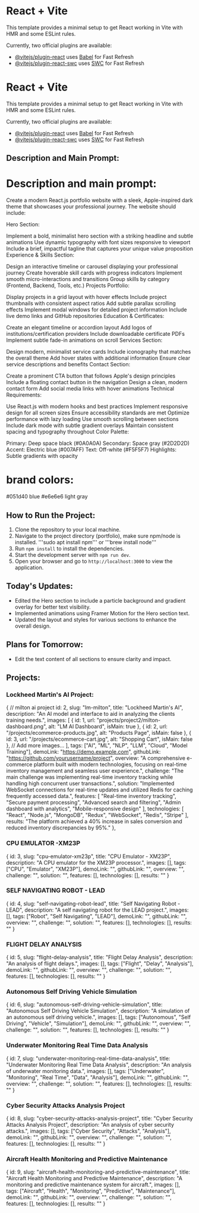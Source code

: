 # React + Vite

This template provides a minimal setup to get React working in Vite with HMR and some ESLint rules.

Currently, two official plugins are available:

- [@vitejs/plugin-react](https://github.com/vitejs/vite-plugin-react/blob/main/packages/plugin-react/README.md) uses [Babel](https://babeljs.io/) for Fast Refresh
- [@vitejs/plugin-react-swc](https://github.com/vitejs/vite-plugin-react-swc) uses [SWC](https://swc.rs/) for Fast Refresh

# React + Vite

This template provides a minimal setup to get React working in Vite with HMR and some ESLint rules.

Currently, two official plugins are available:

- [@vitejs/plugin-react](https://github.com/vitejs/vite-plugin-react/blob/main/packages/plugin-react/README.md) uses [Babel](https://babeljs.io/) for Fast Refresh
- [@vitejs/plugin-react-swc](https://github.com/vitejs/vite-plugin-react-swc) uses [SWC](https://swc.rs/) for Fast Refresh

## Description and Main Prompt:

# Description and main prompt: 

Create a modern React.js portfolio website with a sleek, Apple-inspired dark theme that showcases your professional journey. The website should include:

Hero Section:

Implement a bold, minimalist hero section with a striking headline and subtle animations
Use dynamic typography with font sizes responsive to viewport
Include a brief, impactful tagline that captures your unique value proposition
Experience & Skills Section:

Design an interactive timeline or carousel displaying your professional journey
Create hoverable skill cards with progress indicators
Implement smooth micro-interactions and transitions
Group skills by category (Frontend, Backend, Tools, etc.)
Projects Portfolio:

Display projects in a grid layout with hover effects
Include project thumbnails with consistent aspect ratios
Add subtle parallax scrolling effects
Implement modal windows for detailed project information
Include live demo links and GitHub repositories
Education & Certificates:

Create an elegant timeline or accordion layout
Add logos of institutions/certification providers
Include downloadable certificate PDFs
Implement subtle fade-in animations on scroll
Services Section:

Design modern, minimalist service cards
Include iconography that matches the overall theme
Add hover states with additional information
Ensure clear service descriptions and benefits
Contact Section:

Create a prominent CTA button that follows Apple's design principles
Include a floating contact button in the navigation
Design a clean, modern contact form
Add social media links with hover animations
Technical Requirements:

Use React.js with modern hooks and best practices
Implement responsive design for all screen sizes
Ensure accessibility standards are met
Optimize performance with lazy loading
Use smooth scrolling between sections
Include dark mode with subtle gradient overlays
Maintain consistent spacing and typography throughout
Color Palette:

Primary: Deep space black (#0A0A0A)
Secondary: Space gray (#2D2D2D)
Accent: Electric blue (#007AFF)
Text: Off-white (#F5F5F7)
Highlights: Subtle gradients with opacity

# brand colors:
#051d40 blue 
#e6e6e6 light gray 


## How to Run the Project:
1. Clone the repository to your local machine.
2. Navigate to the project directory (portfolio), make sure npm/node is installed. '''sudo apt install npm''' or '''brew install node'''
3. Run `npm install` to install the dependencies.
4. Start the development server with `npm run dev`.
5. Open your browser and go to `http://localhost:3000` to view the application.

## Today's Updates:
- Edited the Hero section to include a particle background and gradient overlay for better text visibility.
- Implemented animations using Framer Motion for the Hero section text.
- Updated the layout and styles for various sections to enhance the overall design.

## Plans for Tomorrow:
- Edit the text content of all sections to ensure clarity and impact.

## Projects:
### Lockheed Martin's AI Project:
{ // milton ai project
    id: 2,
    slug: "lm-milton",
    title: "Lockheed Martin's AI",
    description: "An AI model and interface to aid in analyzing the clients training needs.",
    images: [
      {
        id: 1,
        url: "projects/project2/milton-dashboard.png", 
        alt: "LM AI Dashboard",
        isMain: true
      },
      {
        id: 2,
        url: "/projects/ecommerce-products.jpg",
        alt: "Products Page",
        isMain: false
      },
      {
        id: 3,
        url: "/projects/ecommerce-cart.jpg",
        alt: "Shopping Cart",
        isMain: false
      },
      // Add more images...
    ],
    tags: ["AI", "ML", "NLP", "LLM", "Cloud", "Model Training"],
    demoLink: "https://demo.example.com",
    githubLink: "https://github.com/yourusername/project",
    overview: "A comprehensive e-commerce platform built with modern technologies, focusing on real-time inventory management and seamless user experience.",
    challenge: "The main challenge was implementing real-time inventory tracking while handling high concurrent user transactions.",
    solution: "Implemented WebSocket connections for real-time updates and utilized Redis for caching frequently accessed data.",
    features: [
      "Real-time inventory tracking",
      "Secure payment processing",
      "Advanced search and filtering",
      "Admin dashboard with analytics",
      "Mobile-responsive design"
    ],
    technologies: [
      "React",
      "Node.js",
      "MongoDB",
      "Redux",
      "WebSocket",
      "Redis",
      "Stripe"
    ],
    results: "The platform achieved a 40% increase in sales conversion and reduced inventory discrepancies by 95%."
  },
### CPU EMULATOR -XM23P
{
    id: 3,
    slug: "cpu-emulator-xm23p",
    title: "CPU Emulator - XM23P",
    description: "A CPU emulator for the XM23P processor.",
    images: [],
    tags: ["CPU", "Emulator", "XM23P"],
    demoLink: "",
    githubLink: "",
    overview: "",
    challenge: "",
    solution: "",
    features: [],
    technologies: [],
    results: "" 
}

### SELF NAVIGATING ROBOT - LEAD
{
    id: 4,
    slug: "self-navigating-robot-lead",
    title: "Self Navigating Robot - LEAD",
    description: "A self navigating robot for the LEAD project.",
    images: [],
    tags: ["Robot", "Self Navigating", "LEAD"],
    demoLink: "",
    githubLink: "",
    overview: "",
    challenge: "",
    solution: "",
    features: [],
    technologies: [],
    results: "" 
}

### FLIGHT DELAY ANALYSIS
{
    id: 5,
    slug: "flight-delay-analysis",
    title: "Flight Delay Analysis",
    description: "An analysis of flight delays.",
    images: [],
    tags: ["Flight", "Delay", "Analysis"],
    demoLink: "",
    githubLink: "",
    overview: "",
    challenge: "",
    solution: "",
    features: [],
    technologies: [],
    results: "" 
}

### Autonomous Self Driving Vehicle Simulation
{
    id: 6,
    slug: "autonomous-self-driving-vehicle-simulation",
    title: "Autonomous Self Driving Vehicle Simulation",
    description: "A simulation of an autonomous self driving vehicle.",
    images: [],
    tags: ["Autonomous", "Self Driving", "Vehicle", "Simulation"],
    demoLink: "",
    githubLink: "",
    overview: "",
    challenge: "",
    solution: "",
    features: [],
    technologies: [],
    results: "" 
}

### Underwater Monitoring Real Time Data Analysis
{
    id: 7,
    slug: "underwater-monitoring-real-time-data-analysis",
    title: "Underwater Monitoring Real Time Data Analysis",
    description: "An analysis of underwater monitoring data.",
    images: [],
    tags: ["Underwater", "Monitoring", "Real Time", "Data", "Analysis"],
    demoLink: "",
    githubLink: "",
    overview: "",
    challenge: "",
    solution: "",
    features: [],
    technologies: [],
    results: "" 
}

### Cyber Security Attacks Analysis Project
{
    id: 8,
    slug: "cyber-security-attacks-analysis-project",
    title: "Cyber Security Attacks Analysis Project",
    description: "An analysis of cyber security attacks.",
    images: [],
    tags: ["Cyber Security", "Attacks", "Analysis"],
    demoLink: "",
    githubLink: "",
    overview: "",
    challenge: "",
    solution: "",
    features: [],
    technologies: [],
    results: "" 
}

### Aircraft Health Monitoring and Predictive Maintenance
{
    id: 9,
    slug: "aircraft-health-monitoring-and-predictive-maintenance",
    title: "Aircraft Health Monitoring and Predictive Maintenance",
    description: "A monitoring and predictive maintenance system for aircraft.",
    images: [],
    tags: ["Aircraft", "Health", "Monitoring", "Predictive", "Maintenance"],
    demoLink: "",
    githubLink: "",
    overview: "",
    challenge: "",
    solution: "",
    features: [],
    technologies: [],
    results: "" 
} 
